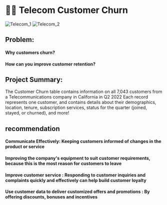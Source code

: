 # 🙁📡 Telecom Customer Churn

![Telecom_1](https://user-images.githubusercontent.com/58599482/229754032-4a16c6cf-9e71-4337-9471-38cf15d2f8c3.png)
![Telecom_2](https://user-images.githubusercontent.com/58599482/229754055-97342f4a-0dc6-44f7-bd96-2a175ba9891e.png)


## Problem:
#### Why customers churn?
#### How can you improve customer retention?


## Project Summary:
The Customer Churn table contains information on all 7,043 customers 
from a Telecommunications company in California in Q2 2022
Each record represents one customer, and contains details about their demographics, location, tenure, 
subscription services, status for the quarter (joined, stayed, or churned), and more!



## recommendation

#### Communicate Effectively: Keeping customers informed of changes in the product or service
#### Improving the company's equipment to suit customer requirements, because this is the most reason for customers to leave
#### Improve customer service : Responding to customer inquiries and complaints quickly and effectively can help build customer loyalty
#### Use customer data to deliver customized offers and promotions : By offering discounts, bonuses and incentives
